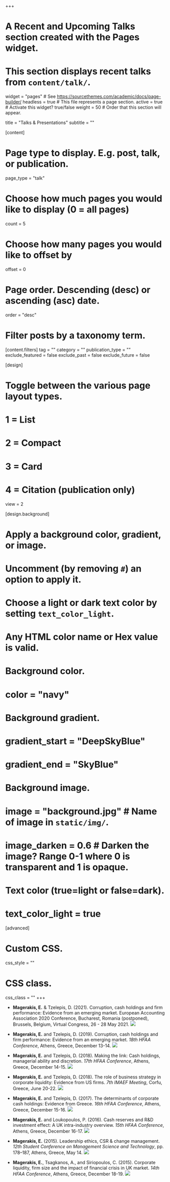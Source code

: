 +++
# A Recent and Upcoming Talks section created with the Pages widget.
# This section displays recent talks from `content/talk/`.

widget = "pages"  # See https://sourcethemes.com/academic/docs/page-builder/
headless = true  # This file represents a page section.
active = true  # Activate this widget? true/false
weight = 50  # Order that this section will appear.

title = "Talks & Presentations"
subtitle = ""

[content]
  # Page type to display. E.g. post, talk, or publication.
  page_type = "talk"
  
  # Choose how much pages you would like to display (0 = all pages)
  count = 5
  
  # Choose how many pages you would like to offset by
  offset = 0

  # Page order. Descending (desc) or ascending (asc) date.
  order = "desc"

  # Filter posts by a taxonomy term.
  [content.filters]
    tag = ""
    category = ""
    publication_type = ""
    exclude_featured = false
    exclude_past = false
    exclude_future = false
    
[design]
  # Toggle between the various page layout types.
  #   1 = List
  #   2 = Compact
  #   3 = Card
  #   4 = Citation (publication only)
  view = 2
  
[design.background]
  # Apply a background color, gradient, or image.
  #   Uncomment (by removing `#`) an option to apply it.
  #   Choose a light or dark text color by setting `text_color_light`.
  #   Any HTML color name or Hex value is valid.

  # Background color.
  # color = "navy"
  
  # Background gradient.
  # gradient_start = "DeepSkyBlue"
  # gradient_end = "SkyBlue"
  
  # Background image.
  # image = "background.jpg"  # Name of image in `static/img/`.
  # image_darken = 0.6  # Darken the image? Range 0-1 where 0 is transparent and 1 is opaque.

  # Text color (true=light or false=dark).
  # text_color_light = true  
  
[advanced]
 # Custom CSS. 
 css_style = ""
 
 # CSS class.
 css_class = ""
+++

* **Magerakis, E.** & Tzelepis, D. (2021). Corruption, cash holdings and firm performance: Evidence from an emerging market. European Accounting Association 2020 Conference, Bucharest, Romania  (postponed), Brussels, Belgium, Virtual Congress, 26 - 28 May 2021. [<img src="/img/html.png">](https://eaa2021.virtual.eaacongress.org/UserFiles/EAA%202021%20Programme%20book%202%20June%202021.pdf)

* **Magerakis, E.** and Tzelepis, D. (2019). Corruption, cash holdings and firm performance: Evidence from an emerging market. *18th HFAA Conference*, Athens, Greece, December 13-14. [<img src="/img/html.png">](http://www.hfaa.gr/wp-content/uploads/2019/12/program-HFAA-2019-master_site.pdf ) 

* **Magerakis, E.** and Tzelepis, D. (2018). Making the link: Cash holdings, managerial ability and discretion. *17th HFAA Conference*, Athens, Greece, December 14-15. [<img src="/img/html.png">](http://www.hfaa.gr/wp-content/uploads/2018/12/program-HFAA-2018-web.pdf )

* **Magerakis, E.** and Tzelepis, D. (2018). The role of business strategy in corporate liquidity: Evidence from US firms. *7th IMAEF Meeting*, Corfu, Greece, June 20-22. [<img src="/img/html.png">](http://www.econ.uoi.gr/imaef2018/imaef2018_scientific_programme.pdf )

* **Magerakis, E.** and Tzelepis, D. (2017). The determinants of corporate cash holdings: Evidence from Greece. *16th HFAA Conference*, Athens, Greece, December 15-16. [<img src="/img/html.png">](http://www.hfaa.gr/wp-content/uploads/2017/12/program-HFAA-2017-web-final.pdf )

* **Magerakis, E.** and Loukopoulos, P. (2016). Cash reserves and R&D investment effect: A UK intra-industry overview. *15th HFAA Conference*, Athens, Greece, December 16-17. [<img src="/img/html.png">](http://www.hfaa.gr/wp-content/uploads/2016/12/program-HFAA-2016-final.pdf )

* **Magerakis, E.** (2015). Leadership ethics, CSR & change management. *12th Student Conference on Management Science and Technology*, pp. 178–187, Athens, Greece, May 14. [<img src="/img/html.png">](https://www.dept.aueb.gr/en/dmst/content/12th-dmst-student-conference )

* **Magerakis, E.**, Tsagkanos, A., and Siriopoulos, C. (2015). Corporate liquidity, firm size and the impact of financial crisis in UK market. *14th HFAA Conference*, Athens, Greece, December 18-19. [<img src="/img/html.png">](http://www.hfaa.gr/wp-content/uploads/2015/12/program-HFAA-2015-web.pdf )

